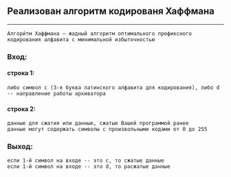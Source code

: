 ## Реализован алгоритм кодированя Хаффмана

---

`Алгори́тм Хаффмана — жадный алгоритм оптимального префиксного кодирования алфавита с минимальной избыточностью`
### Вход:
#### строка 1:
	либо символ c (3-я буква латинского алфавита для кодирования), либо d -- направление работы архиватора 
#### строка 2:
	данные для сжатия или данные, сжатые Вашей программой ранее
	данные могут содержать символы с произвольными кодами от 0 до 255
### Выход:
	если 1-й символ на входе -- это c, то сжатые данные
	если 1-й символ на входе -- это d, то расжатые данные
